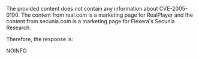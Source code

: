 The provided content does not contain any information about CVE-2005-0190. The content from real.com is a marketing page for RealPlayer and the content from secunia.com is a marketing page for Flexera's Secunia Research.

Therefore, the response is:

NOINFO